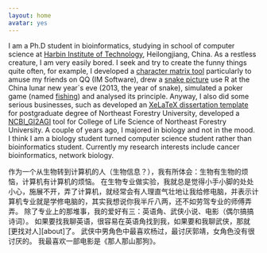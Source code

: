 ```yaml
---
layout: home
avatar: yes
---
```


I am a Ph.D student in bioinformatics, studying in school of computer science at [Harbin Institute of Technology][hit], Heilongjiang, China.
As a restless creature, I am very easily bored. 
I seek and try to create the funny things quite often, for example, I developed a [character matrix tool][zifuzi] particularly to amuse my friends on QQ (IM Software), drew a [snake picture][snake] use R at the China lunar new year`s eve (2013, the year of snake), simulated a poker game (named [fishing][fishing]) and analysed its principle.
Anyway, I also did some serious businesses, such as developed an [XeLaTeX dissertation template][template] for postgraduate degree of Northeast Forestry University, developed a [NCBI_GI2AGI][NCBI_GI2AGI] tool for College of Life Science of Northeast Forestry University. 
A couple of years ago, I majored in biology and not in the mood.
I think I am a biology student turned computer science student rather than bioinformatics student.
Currently my research interests include cancer bioinformatics, network biology. 

<span class="zh" >
作为一个从生物转到计算机的人（生物信息？），我有所体会：生物有生物的烦恼，计算机有计算机的烦恼。
在生物专业做实验，我就总是觉得小手小脚的处处小心，施展不开，弄了计算机，就经常会有人理直气壮地让我给修电脑，并表示计算机专业就是学修电脑的，其实我想说你我半斤八两，还不如劳驾专业的师傅弄弄。
除了专业上的那堆事，我的爱好有三：英语角、武侠小说、电影（偶尔搞搞诗词）。
如果要找我聊英语，很容易在英语角找到我，如果要和我聊武侠，那就[更找对人][about]了。
武侠中男角色中最喜欢杨过，最讨厌郭靖，女角色没有很讨厌的。
我最喜欢一部电影是《那人那山那狗》。
</span>


[about]: http://yanshuo.name/cn/about/
[hit]: http://en.hit.edu.cn/
[zifuzi]: http://yanshuo.name/cn/2011/02/zfz/
[template]: https://github.com/dustincys/NEFUXeLaTeX
[snake]:  http://yanshuo.name/cn/2013/02/snake/
[fishing]:  http://yanshuo.name/cn/2011/08/poker/
[NCBI_GI2AGI]:  http://yanshuo.name/cn/2011/12/NCBIGIAGI/
